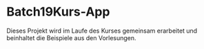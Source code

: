 # Batch19Kurs-App

Dieses Projekt wird im Laufe des Kurses gemeinsam erarbeitet und beinhaltet die Beispiele aus den Vorlesungen.
